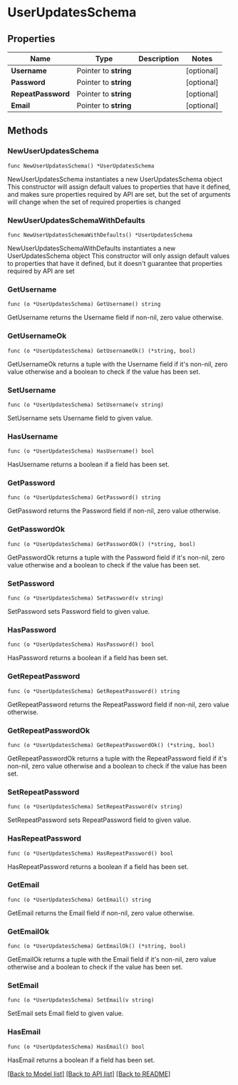 # UserUpdatesSchema

## Properties

Name | Type | Description | Notes
------------ | ------------- | ------------- | -------------
**Username** | Pointer to **string** |  | [optional] 
**Password** | Pointer to **string** |  | [optional] 
**RepeatPassword** | Pointer to **string** |  | [optional] 
**Email** | Pointer to **string** |  | [optional] 

## Methods

### NewUserUpdatesSchema

`func NewUserUpdatesSchema() *UserUpdatesSchema`

NewUserUpdatesSchema instantiates a new UserUpdatesSchema object
This constructor will assign default values to properties that have it defined,
and makes sure properties required by API are set, but the set of arguments
will change when the set of required properties is changed

### NewUserUpdatesSchemaWithDefaults

`func NewUserUpdatesSchemaWithDefaults() *UserUpdatesSchema`

NewUserUpdatesSchemaWithDefaults instantiates a new UserUpdatesSchema object
This constructor will only assign default values to properties that have it defined,
but it doesn't guarantee that properties required by API are set

### GetUsername

`func (o *UserUpdatesSchema) GetUsername() string`

GetUsername returns the Username field if non-nil, zero value otherwise.

### GetUsernameOk

`func (o *UserUpdatesSchema) GetUsernameOk() (*string, bool)`

GetUsernameOk returns a tuple with the Username field if it's non-nil, zero value otherwise
and a boolean to check if the value has been set.

### SetUsername

`func (o *UserUpdatesSchema) SetUsername(v string)`

SetUsername sets Username field to given value.

### HasUsername

`func (o *UserUpdatesSchema) HasUsername() bool`

HasUsername returns a boolean if a field has been set.

### GetPassword

`func (o *UserUpdatesSchema) GetPassword() string`

GetPassword returns the Password field if non-nil, zero value otherwise.

### GetPasswordOk

`func (o *UserUpdatesSchema) GetPasswordOk() (*string, bool)`

GetPasswordOk returns a tuple with the Password field if it's non-nil, zero value otherwise
and a boolean to check if the value has been set.

### SetPassword

`func (o *UserUpdatesSchema) SetPassword(v string)`

SetPassword sets Password field to given value.

### HasPassword

`func (o *UserUpdatesSchema) HasPassword() bool`

HasPassword returns a boolean if a field has been set.

### GetRepeatPassword

`func (o *UserUpdatesSchema) GetRepeatPassword() string`

GetRepeatPassword returns the RepeatPassword field if non-nil, zero value otherwise.

### GetRepeatPasswordOk

`func (o *UserUpdatesSchema) GetRepeatPasswordOk() (*string, bool)`

GetRepeatPasswordOk returns a tuple with the RepeatPassword field if it's non-nil, zero value otherwise
and a boolean to check if the value has been set.

### SetRepeatPassword

`func (o *UserUpdatesSchema) SetRepeatPassword(v string)`

SetRepeatPassword sets RepeatPassword field to given value.

### HasRepeatPassword

`func (o *UserUpdatesSchema) HasRepeatPassword() bool`

HasRepeatPassword returns a boolean if a field has been set.

### GetEmail

`func (o *UserUpdatesSchema) GetEmail() string`

GetEmail returns the Email field if non-nil, zero value otherwise.

### GetEmailOk

`func (o *UserUpdatesSchema) GetEmailOk() (*string, bool)`

GetEmailOk returns a tuple with the Email field if it's non-nil, zero value otherwise
and a boolean to check if the value has been set.

### SetEmail

`func (o *UserUpdatesSchema) SetEmail(v string)`

SetEmail sets Email field to given value.

### HasEmail

`func (o *UserUpdatesSchema) HasEmail() bool`

HasEmail returns a boolean if a field has been set.


[[Back to Model list]](../README.md#documentation-for-models) [[Back to API list]](../README.md#documentation-for-api-endpoints) [[Back to README]](../README.md)


